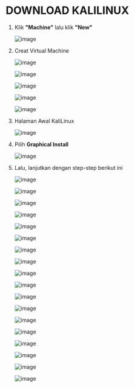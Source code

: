 # DOWNLOAD KALILINUX

1. Klik **"Machine"** lalu klik **"New"**

   ![image](https://github.com/user-attachments/assets/40ad197a-74ee-4b21-99a1-a088e9b0fa74)


2. Creat Virtual Machine

   ![image](https://github.com/user-attachments/assets/b3ea1ca8-e8a0-48aa-a6ad-93a352879b41)

   ![image](https://github.com/user-attachments/assets/9803c6c7-a747-448d-959f-9b55f971d697)

   ![image](https://github.com/user-attachments/assets/678cf807-0156-49ae-bcaf-1e53e43d9803)

   ![image](https://github.com/user-attachments/assets/e1422b54-4b0f-495e-9576-780f5b8c2133)

   ![image](https://github.com/user-attachments/assets/8c61d393-7dd3-4f6b-b3c4-6416115cb7d8)



3. Halaman Awal KaliLinux

   ![image](https://github.com/user-attachments/assets/b7421c28-211d-4ebc-b0ba-e66de29c4659)


4. Pilih **Graphical Install**

   ![image](https://github.com/user-attachments/assets/98ba516c-78b7-403b-87b2-a659170ebf9c)


5. Lalu, lanjutkan dengan step-step berikut ini

   ![image](https://github.com/user-attachments/assets/71721604-5c4a-4319-b4d5-4e74f7696ce0)

   ![image](https://github.com/user-attachments/assets/3bdbd5f3-fda0-4dd8-b508-cd6c47c75dc8)

   ![image](https://github.com/user-attachments/assets/c77bbf45-d90f-458e-948d-6d0e592baa8e)

   ![image](https://github.com/user-attachments/assets/e2407523-5169-4784-8613-d33444b741e2)

   ![image](https://github.com/user-attachments/assets/b3968897-69ef-4b7a-b4a0-aa2c67358823)

   ![image](https://github.com/user-attachments/assets/f5048bb2-67bf-4086-8238-2fb3f9ea49a5)

   ![image](https://github.com/user-attachments/assets/fa1d9719-ca7b-48cf-ade0-ae0ddfa05c9a)

   ![image](https://github.com/user-attachments/assets/cc7c7906-15cd-4241-a499-e221acca5bbe)

   ![image](https://github.com/user-attachments/assets/b901abae-71f7-4c97-a8fb-c76bc5664019)

   ![image](https://github.com/user-attachments/assets/c8531da2-8d28-462c-b2da-eab6ce82456e)

   ![image](https://github.com/user-attachments/assets/47a09a43-608b-4c44-997b-a07a6a100ad8)

   ![image](https://github.com/user-attachments/assets/923fbe72-a47b-41be-ac9b-2ae1f771a0fb)

   ![image](https://github.com/user-attachments/assets/997cd848-e00f-4190-a967-fa9ae9ecdfe6)

   ![image](https://github.com/user-attachments/assets/e44aa583-2026-4997-a0f0-02c022a38832)

   ![image](https://github.com/user-attachments/assets/5e32a010-ce74-412b-8213-84e39835878c)

   ![image](https://github.com/user-attachments/assets/d0896afb-477b-4112-95b7-dbf9e23f4f73)

   ![image](https://github.com/user-attachments/assets/3c33121d-8332-41a7-98db-e316ba1b1129)

   ![image](https://github.com/user-attachments/assets/4f8de89c-000e-4d91-b60d-456c75c45dda)

   







